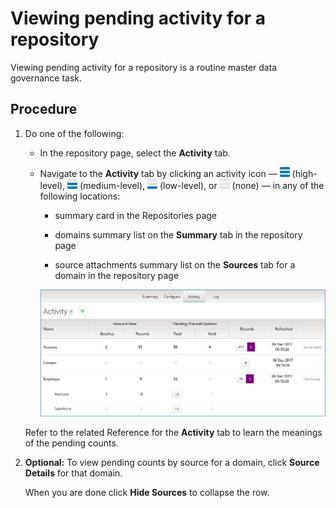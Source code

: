 # Viewing pending activity for a repository 

<head>
  <meta name="guidename" content="DataHub"/>
  <meta name="context" content="GUID-8d83f96b-8396-4332-bb44-684ec053896c"/>
</head>


Viewing pending activity for a repository is a routine master data governance task.

## Procedure

1.  Do one of the following:

    -   In the repository page, select the **Activity** tab.

    -   Navigate to the **Activity** tab by clicking an activity icon — ![high activity icon](../Images/Common/mdm-ic-hamburger-16_19fde1ac-5615-477d-9ddb-80315f60897d.jpg) \(high-level\), ![](../Images/Common/mdm-ic-hamburger-openface-16_266f6eec-9d0e-4f53-acc2-88b748e6da86.jpg) \(medium-level\), ![medium activity icon](../Images/Common/mdm-ic-hamburger-roll-bottom-16_d3253305-4210-4b44-99f0-116360b2c4ff.jpg) \(low-level\), or ![low activity icon](../Images/Common/mdm-ic-hamburger-invisible-16_18ac16ca-b108-4428-ba56-93750aaa2437.jpg) \(none\) — in any of the following locations:

        -   summary card in the Repositories page

        -   domains summary list on the **Summary** tab in the repository page

        -   source attachments summary list on the **Sources** tab for a domain in the repository page

        ![Example of the Activity tab for a repository](../Images/Repositories/mdm-ps-repository-activity-tab_b735ee22-e590-471d-addb-89b66058c26d.jpg)

    Refer to the related Reference for the **Activity** tab to learn the meanings of the pending counts.

2.  **Optional:** To view pending counts by source for a domain, click **Source Details** for that domain.

    When you are done click **Hide Sources** to collapse the row.